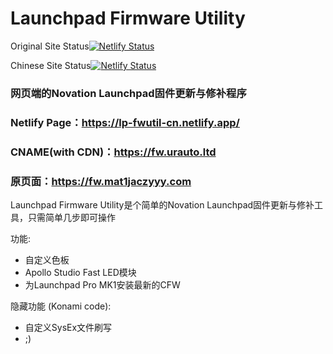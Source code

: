# Launchpad Firmware Utility

Original Site Status[![Netlify Status](https://api.netlify.com/api/v1/badges/903cec3c-f36f-46c4-ad26-462392ebffbd/deploy-status)](https://app.netlify.com/sites/lp-firmware-utility/deploys)

Chinese Site Status[![Netlify Status](https://api.netlify.com/api/v1/badges/55f08dda-2919-4945-b5ab-36155c418e5e/deploy-status)](https://app.netlify.com/sites/lp-fwutil-cn/deploys)

### 网页端的Novation Launchpad固件更新与修补程序
### Netlify Page：https://lp-fwutil-cn.netlify.app/
### CNAME(with CDN)：https://fw.urauto.ltd
### 原页面：https://fw.mat1jaczyyy.com

Launchpad Firmware Utility是个简单的Novation Launchpad固件更新与修补工具，只需简单几步即可操作

功能:

* 自定义色板
* Apollo Studio Fast LED模块
* 为Launchpad Pro MK1安装最新的CFW

隐藏功能 (Konami code):

* 自定义SysEx文件刷写
* ;)
